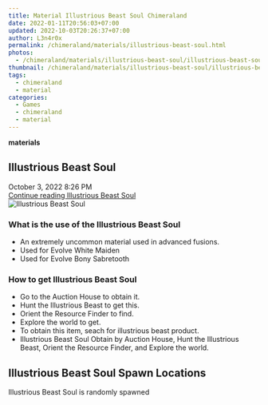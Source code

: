```yaml
---
title: Material Illustrious Beast Soul Chimeraland
date: 2022-01-11T20:56:03+07:00
updated: 2022-10-03T20:26:37+07:00
author: L3n4r0x
permalink: /chimeraland/materials/illustrious-beast-soul.html
photos:
  - /chimeraland/materials/illustrious-beast-soul/illustrious-beast-soul.webp
thumbnail: /chimeraland/materials/illustrious-beast-soul/illustrious-beast-soul.webp
tags:
  - chimeraland
  - material
categories:
  - Games
  - chimeraland
  - material
---
```


<link
  rel="stylesheet"
  href="https://rawcdn.githack.com/dimaslanjaka/Web-Manajemen/870a349/css/bootstrap-5-3-0-alpha3-wrapper.css"
/>
<section id="bootstrap-wrapper">
  <div data-bs-theme="dark">
    <div
      class="row g-0 border rounded overflow-hidden flex-md-row mb-4 shadow-sm position-relative bg-dark text-light"
    >
      <div class="col p-4 d-flex flex-column position-static">
        <strong class="d-inline-block mb-2 text-success">materials</strong>
        <h2 class="mb-0">Illustrious Beast Soul</h2>
        <div class="mb-1 text-muted">October 3, 2022 8:26 PM</div>
        <a
          href="/chimeraland/materials/illustrious-beast-soul.html"
          class="stretched-link d-none text-primary"
          >Continue reading Illustrious Beast Soul</a
        >
      </div>
      <div class="col-auto d-none d-md-block d-lg-block">
        <img
          src="https://www.webmanajemen.com/chimeraland/materials/illustrious-beast-soul/illustrious-beast-soul.webp"
          alt="Illustrious Beast Soul"
        />
      </div>
    </div>
    <div class="row">
      <div class="col-lg-6 col-12 mb-2">
        <div class="card">
          <div class="card-body">
            <h3 class="card-title">
              What is the use of the Illustrious Beast Soul
            </h3>
            <div class="card-text">
              <ul>
                <li>
                  An extremely uncommon material used in advanced fusions.
                </li>
                <li>Used for Evolve White Maiden</li>
                <li>Used for Evolve Bony Sabretooth</li>
              </ul>
            </div>
          </div>
        </div>
      </div>
      <div class="col-lg-6 col-12 mb-2">
        <div class="card">
          <div class="card-body">
            <h3 class="card-title">How to get Illustrious Beast Soul</h3>
            <div class="card-text">
              <ul>
                <li>Go to the Auction House to obtain it.</li>
                <li>Hunt the Illustrious Beast to get this.</li>
                <li>Orient the Resource Finder to find.</li>
                <li>Explore the world to get.</li>
                <li>
                  To obtain this item, seach for illustrious beast product.
                </li>
                <li>
                  Illustrious Beast Soul Obtain by Auction House, Hunt the
                  Illustrious Beast, Orient the Resource Finder, and Explore the
                  world.
                </li>
              </ul>
            </div>
          </div>
        </div>
      </div>
      <div class="col-12 mb-2">
        <h2>Illustrious Beast Soul Spawn Locations</h2>
        <p>Illustrious Beast Soul is randomly spawned</p>
      </div>
    </div>
  </div>
</section>